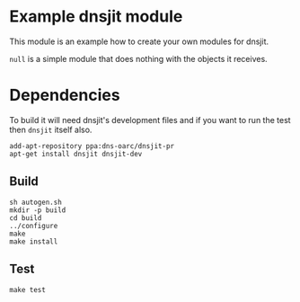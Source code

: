 # Example dnsjit module

This module is an example how to create your own modules for dnsjit.

`null` is a simple module that does nothing with the objects it receives.

# Dependencies

To build it will need dnsjit's development files and if you want to run the
test then `dnsjit` itself also.

```
add-apt-repository ppa:dns-oarc/dnsjit-pr
apt-get install dnsjit dnsjit-dev
```

## Build

```
sh autogen.sh
mkdir -p build
cd build
../configure
make
make install
```

## Test

```
make test
```
